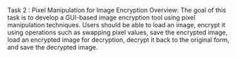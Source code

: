 Task 2 : Pixel Manipulation for Image Encryption
Overview:
The goal of this task is to develop a GUI-based image encryption tool using pixel manipulation techniques. Users should be able to load an image, encrypt it using operations such as swapping pixel values, save the encrypted image, load an encrypted image for decryption, decrypt it back to the original form, and save the decrypted image.
